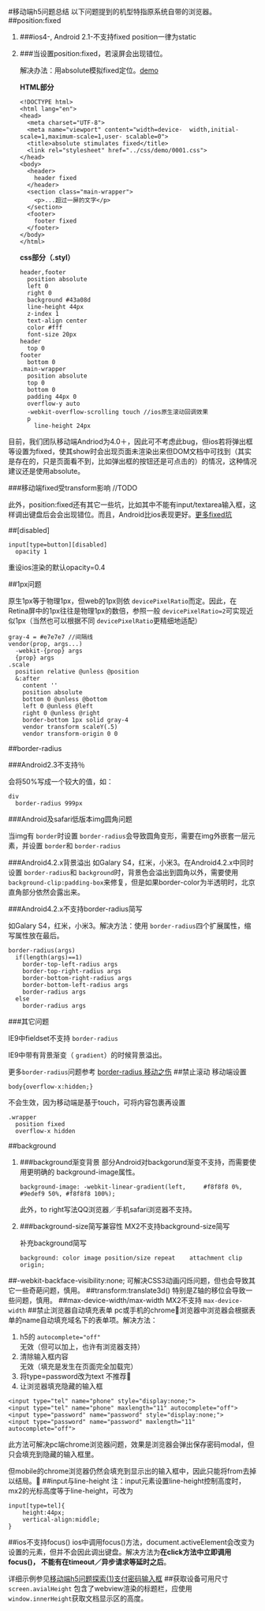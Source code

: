 #移动端h5问题总结
以下问题提到的机型特指原系统自带的浏览器。
##position:fixed
1. ###ios4-, Android 2.1-不支持fixed
	position一律为static

2. ###当设置position:fixed，若滚屏会出现错位。

	解决办法：用absolute模拟fixed定位。[demo](https://julielee77.github.io/demo/0001.html)

	**HTML部分**

	```
	<!DOCTYPE html>
	<html lang="en">
	<head>
	  <meta charset="UTF-8">
	  <meta name="viewport" content="width=device-	width,initial-scale=1,maximum-scale=1,user-	scalable=0">
	  <title>absolute stimulates fixed</title>
	  <link rel="stylesheet" href="../css/demo/0001.css">
	</head>
	<body>
	  <header>
	    header fixed
	  </header>
	  <section class="main-wrapper">
	    <p>...超过一屏的文字</p>
	  </section>
	  <footer>
	    footer fixed
	  </footer>
	</body>
	</html>
	```
	**css部分（.styl）**
	
	```
	header,footer
	  position absolute
	  left 0
	  right 0
	  background #43a08d
	  line-height 44px
	  z-index 1
	  text-align center
	  color #fff
	  font-size 20px
	header
	  top 0
	footer
	  bottom 0
	.main-wrapper
	  position absolute
	  top 0
	  bottom 0
	  padding 44px 0
	  overflow-y auto
	  -webkit-overflow-scrolling touch //ios原生滚动回调效果
	  p
	    line-height 24px
	```
目前，我们团队移动端Andriod为4.0＋，因此可不考虑此bug，但ios若将弹出框等设置为fixed，使其show时会出现页面未渲染出来但DOM文档中可找到（其实是存在的，只是页面看不到，比如弹出框的按钮还是可点击的）的情况，这种情况建议还是使用absolute。

###移动端fixed受transform影响
//TODO
此外，position:fixed还有其它一些坑，比如其中不能有input/textarea输入框，这样调出键盘后会会出现错位。而且，Android比ios表现更好。[更多fixed坑](https://github.com/maxzhang/maxzhang.github.com/issues/2)
##[disabled]
```input[type=button][disabled]
  opacity 1```
重设ios渲染的默认opacity=0.4
##1px问题
原生1px等于物理1px，但web的1px则依 `devicePixelRatio`而定。因此，在Retina屏中的1px往往是物理1px的数倍，参照一般 `devicePixelRatio=2`可实现近似1px（当然也可以根据不同 `devicePixelRatio`更精细地适配）
```gray-4 = #e7e7e7 //间隔线vendor(prop, args...)
  -webkit-{prop} args
  {prop} args
.scale
  position relative @unless @position
  &:after
    content ''
    position absolute
    bottom 0 @unless @bottom
    left 0 @unless @left
    right 0 @unless @right
    border-bottom 1px solid gray-4
    vendor transform scaleY(.5)
    vendor transform-origin 0 0  ```
##border-radius
###Android2.3不支持％
会将50%写成一个较大的值，如：
```
div
  border-radius 999px```
###Android及safari低版本img圆角问题
当img有 `border`时设置 `border-radius`会导致圆角变形，需要在img外嵌套一层元素，并设置 `border`和 `border-radius`
###Android4.2.x背景溢出如Galary S4，红米，小米3。在Android4.2.x中同时设置 `border-radius`和 `background`时，背景色会溢出到圆角以外，需要使用 `background-clip:padding-box`来修复，但是如果border-color为半透明时，北京直角部分依然会露出来。
###Android4.2.x不支持border-radius简写
如Galary S4，红米，小米3。解决方法：使用 `border-radius`四个扩展属性，缩写属性放在最后。
```
border-radius(args)
  if(length(args)==1)
	border-top-left-radius args
	border-top-right-radius args
	border-bottom-right-radius args
	border-bottom-left-radius args
	border-radius args
  else
    border-radius args			```
###其它问题
IE9中fieldset不支持 `border-radius`
IE9中带有背景渐变（ `gradient`）的时候背景溢出。

更多`border-radius`问题参考 [border-radius 移动之伤](https://github.com/yisibl/blog/issues/2)
##禁止滚动
移动端设置

```
body{overflow-x:hidden;}
```
不会生效，因为移动端是基于touch，可将内容包裹再设置

```
.wrapper
  position fixed  
  overflow-x hidden
```
##background
1. ###background渐变背景
	部分Android对backgorund渐变不支持，而需要使用更明确的	background-image属性。 
	
	```
	background-image: -webkit-linear-gradient(left, 	#f8f8f8 0%, #9edef9 50%, #f8f8f8 100%);
	``` 
	此外，to right写法QQ浏览器／手机safari浏览器不支持。
2. ###background-size简写兼容性
	MX2不支持background-size简写

	补充background简写

	```
	background: color image position/size repeat 	attachment clip origin;
	```
	
##-webkit-backface-visibility:none;
可解决CSS3动画闪烁问题，但也会导致其它一些奇葩问题，慎用。
##transform:translate3d()
特别是Z轴的移位会导致一些问题，慎用。
##max-device-width/max-width
MX2不支持 `max-device-width`
##禁止浏览器自动填充表单
pc或手机的chrome浏览器中浏览器会根据表单的name自动填充域名下的表单项。解决方法：

1. h5的 `autocomplete="off"`  
	无效（但可以加上，也许有浏览器支持）
2. 清除输入框内容  
	无效（填充是发生在页面完全加载完）	
3. 将type=password改为text
	不推荐
4. 让浏览器填充隐藏的输入框

```
<input type="tel" name="phone" style="display:none;">
<input type="tel" name="phone" maxlength="11" autocomplete="off"> 
<input type="password" name="password" style="display:none;">
<input type="password" name="password" maxlength="11" autocomplete="off">
```
此方法可解决pc端chrome浏览器问题，效果是浏览器会弹出保存密码modal，但只会填充到隐藏的输入框里。

但mobile的chrome浏览器仍然会填充到显示出的输入框中，因此只能将from去掉以结局。
##input与line-height
注：input元素设置line-height控制高度时，mx2的光标高度等于line-height，可改为

```
input[type=tel]{
	height:44px;
	vertical-align:middle;
}
```
##ios不支持focus()
ios中调用focus()方法，document.activeElement会改变为设置的元素，但并不会因此调出键盘。解决方法为**在click方法中立即调用focus()， 不能有在timeout／异步请求等延时之后**。

详细示例参见[移动端h5问题探索(1)支付密码输入框](https://github.com/JulieLee77/frontend-articles/blob/master/hybrid%20app/mobile-h5-issue1-pay-password.md)
##获取设备可用尺寸
`screen.avialHeight` 包含了webview渲染的标题栏，应使用 `window.innerHeight`获取文档显示区的高度。

  
